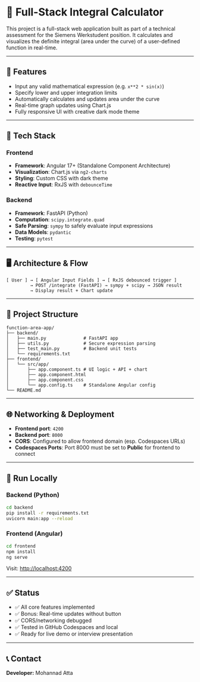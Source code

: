 # 📐 Full-Stack Integral Calculator

This project is a full-stack web application built as part of a technical assessment for the Siemens Werkstudent position. It calculates and visualizes the definite integral (area under the curve) of a user-defined function in real-time.

---

## 🚀 Features
- Input any valid mathematical expression (e.g. `x**2 * sin(x)`)
- Specify lower and upper integration limits
- Automatically calculates and updates area under the curve
- Real-time graph updates using Chart.js
- Fully responsive UI with creative dark mode theme

---

## 🧱 Tech Stack

### Frontend
- **Framework**: Angular 17+ (Standalone Component Architecture)
- **Visualization**: Chart.js via `ng2-charts`
- **Styling**: Custom CSS with dark theme
- **Reactive Input**: RxJS with `debounceTime`

### Backend
- **Framework**: FastAPI (Python)
- **Computation**: `scipy.integrate.quad`
- **Safe Parsing**: `sympy` to safely evaluate input expressions
- **Data Models**: `pydantic`
- **Testing**: `pytest`

---

## 🖥️ Architecture & Flow

```
[ User ] → [ Angular Input Fields ] → [ RxJS debounced trigger ]
         → POST /integrate (FastAPI) → sympy + scipy → JSON result
         → Display result + Chart update
```

---

## 📁 Project Structure

```
function-area-app/
├── backend/
│   ├── main.py              # FastAPI app
│   ├── utils.py             # Secure expression parsing
│   ├── test_main.py         # Backend unit tests
│   └── requirements.txt
├── frontend/
│   └── src/app/
│       ├── app.component.ts # UI logic + API + chart
│       ├── app.component.html
│       ├── app.component.css
│       └── app.config.ts    # Standalone Angular config
└── README.md
```

---

## 🌐 Networking & Deployment

- **Frontend port**: `4200`
- **Backend port**: `8000`
- **CORS**: Configured to allow frontend domain (esp. Codespaces URLs)
- **Codespaces Ports**: Port 8000 must be set to **Public** for frontend to connect

---

## 🧪 Run Locally

### Backend (Python)
```bash
cd backend
pip install -r requirements.txt
uvicorn main:app --reload
```

### Frontend (Angular)
```bash
cd frontend
npm install
ng serve
```

Visit: [http://localhost:4200](http://localhost:4200)

---

## ✅ Status
- ✅ All core features implemented
- ✅ Bonus: Real-time updates without button
- ✅ CORS/networking debugged
- ✅ Tested in GitHub Codespaces and local
- ✅ Ready for live demo or interview presentation

---

## 📞 Contact
**Developer:** Mohannad Atta  
